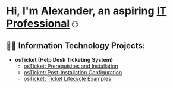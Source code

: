 <h1>Hi, I'm Alexander, an aspiring <a href="https://www.linkedin.com/in/alexander-tibbits-7b6ab629a/">IT Professional</a>☺</h1>
<h2>👨‍💻 Information Technology Projects:</h2>

- <b>osTicket (Help Desk Ticketing System)</b>
  - [osTicket: Prerequisites and Installation](https://github.com/alexander-t1bb1ts/osticket-prereqs)
  - [osTicket: Post-Installation Configuration](https://github.com/alexander-t1bb1ts/post-install-config)
  - [osTicket: Ticket Lifecycle Examples](https://github.com/alexander-t1bb1ts/ticket-lifecycle)

